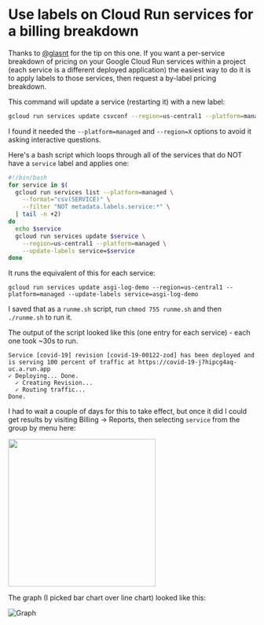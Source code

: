 # Use labels on Cloud Run services for a billing breakdown

Thanks to [@glasnt](https://github.com/glasnt) for the tip on this one. If you want a per-service breakdown of pricing on your Google Cloud Run services within a project (each service is a different deployed application) the easiest way to do it is to apply labels to those services, then request a by-label pricing breakdown.

This command will update a service (restarting it) with a new label:

```bash
gcloud run services update csvconf --region=us-central1 --platform=managed --update-labels service=csvconf
```

I found it needed the `--platform=managed` and `--region=X` options to avoid it asking interactive questions.

Here's a bash script which loops through all of the services that do NOT have a `service` label and applies one:

```bash
#!/bin/bash
for service in $(
  gcloud run services list --platform=managed \
    --format="csv(SERVICE)" \
    --filter "NOT metadata.labels.service:*" \
  | tail -n +2)
do
  echo $service
  gcloud run services update $service \
    --region=us-central1 --platform=managed \
    --update-labels service=$service
done
```

It runs the equivalent of this for each service:
```
gcloud run services update asgi-log-demo --region=us-central1 --platform=managed --update-labels service=asgi-log-demo
```

I saved that as a `runme.sh` script, run `chmod 755 runme.sh` and then  `./runme.sh` to run it.

The output of the script looked like this (one entry for each service) - each one took ~30s to run.
```
Service [covid-19] revision [covid-19-00122-zod] has been deployed and is serving 100 percent of traffic at https://covid-19-j7hipcg4aq-uc.a.run.app
✓ Deploying... Done.                                                                                                                                                                                                 
  ✓ Creating Revision...                                                                                                                                                                                             
  ✓ Routing traffic...                                                                                                                                                                                               
Done.                                                                                                                                                                                                                
```
I had to wait a couple of days for this to take effect, but once it did I could get results by visiting Billing -> Reports, then selecting `service` from the group by menu here:

<img src="https://raw.githubusercontent.com/simonw/til/main/cloudrun/use-labels-for-billing-breakdown-1.png" width="300">

The graph (I picked bar chart over line chart) looked like this:

![Graph](https://raw.githubusercontent.com/simonw/til/main/cloudrun/use-labels-for-billing-breakdown-2.png)
